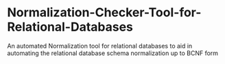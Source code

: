 # Normalization-Checker-Tool-for-Relational-Databases
An automated Normalization tool for relational databases to aid in automating the relational database schema normalization up to BCNF form 
